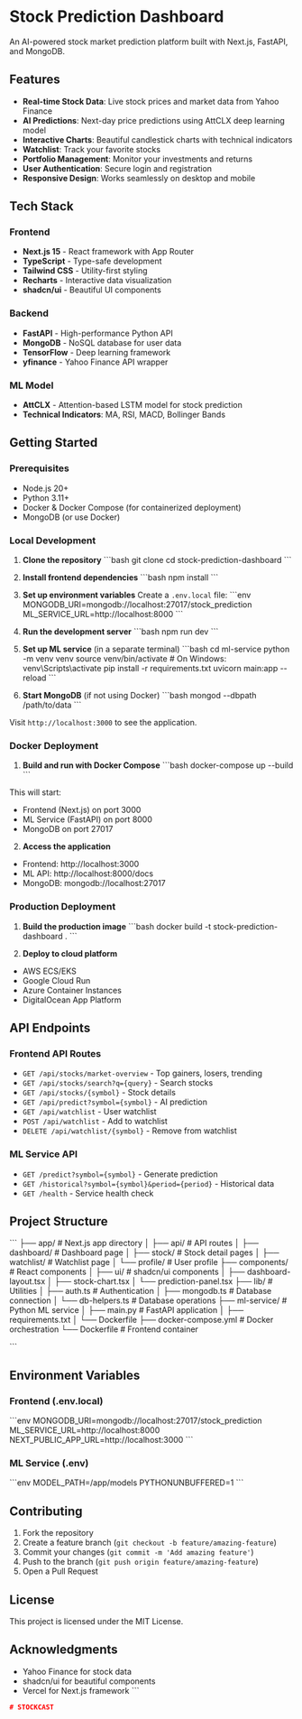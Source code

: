 # Stock Prediction Dashboard

An AI-powered stock market prediction platform built with Next.js, FastAPI, and MongoDB.

## Features

- **Real-time Stock Data**: Live stock prices and market data from Yahoo Finance
- **AI Predictions**: Next-day price predictions using AttCLX deep learning model
- **Interactive Charts**: Beautiful candlestick charts with technical indicators
- **Watchlist**: Track your favorite stocks
- **Portfolio Management**: Monitor your investments and returns
- **User Authentication**: Secure login and registration
- **Responsive Design**: Works seamlessly on desktop and mobile

## Tech Stack

### Frontend
- **Next.js 15** - React framework with App Router
- **TypeScript** - Type-safe development
- **Tailwind CSS** - Utility-first styling
- **Recharts** - Interactive data visualization
- **shadcn/ui** - Beautiful UI components

### Backend
- **FastAPI** - High-performance Python API
- **MongoDB** - NoSQL database for user data
- **TensorFlow** - Deep learning framework
- **yfinance** - Yahoo Finance API wrapper

### ML Model
- **AttCLX** - Attention-based LSTM model for stock prediction
- **Technical Indicators**: MA, RSI, MACD, Bollinger Bands

## Getting Started

### Prerequisites
- Node.js 20+
- Python 3.11+
- Docker & Docker Compose (for containerized deployment)
- MongoDB (or use Docker)

### Local Development

1. **Clone the repository**
\`\`\`bash
git clone <repository-url>
cd stock-prediction-dashboard
\`\`\`

2. **Install frontend dependencies**
\`\`\`bash
npm install
\`\`\`

3. **Set up environment variables**
Create a `.env.local` file:
\`\`\`env
MONGODB_URI=mongodb://localhost:27017/stock_prediction
ML_SERVICE_URL=http://localhost:8000
\`\`\`

4. **Run the development server**
\`\`\`bash
npm run dev
\`\`\`

5. **Set up ML service** (in a separate terminal)
\`\`\`bash
cd ml-service
python -m venv venv
source venv/bin/activate  # On Windows: venv\Scripts\activate
pip install -r requirements.txt
uvicorn main:app --reload
\`\`\`

6. **Start MongoDB** (if not using Docker)
\`\`\`bash
mongod --dbpath /path/to/data
\`\`\`

Visit `http://localhost:3000` to see the application.

### Docker Deployment

1. **Build and run with Docker Compose**
\`\`\`bash
docker-compose up --build
\`\`\`

This will start:
- Frontend (Next.js) on port 3000
- ML Service (FastAPI) on port 8000
- MongoDB on port 27017

2. **Access the application**
- Frontend: http://localhost:3000
- ML API: http://localhost:8000/docs
- MongoDB: mongodb://localhost:27017

### Production Deployment

1. **Build the production image**
\`\`\`bash
docker build -t stock-prediction-dashboard .
\`\`\`

2. **Deploy to cloud platform**
- AWS ECS/EKS
- Google Cloud Run
- Azure Container Instances
- DigitalOcean App Platform

## API Endpoints

### Frontend API Routes
- `GET /api/stocks/market-overview` - Top gainers, losers, trending
- `GET /api/stocks/search?q={query}` - Search stocks
- `GET /api/stocks/{symbol}` - Stock details
- `GET /api/predict?symbol={symbol}` - AI prediction
- `GET /api/watchlist` - User watchlist
- `POST /api/watchlist` - Add to watchlist
- `DELETE /api/watchlist/{symbol}` - Remove from watchlist

### ML Service API
- `GET /predict?symbol={symbol}` - Generate prediction
- `GET /historical?symbol={symbol}&period={period}` - Historical data
- `GET /health` - Service health check

## Project Structure

\`\`\`
├── app/                    # Next.js app directory
│   ├── api/               # API routes
│   ├── dashboard/         # Dashboard page
│   ├── stock/            # Stock detail pages
│   ├── watchlist/        # Watchlist page
│   └── profile/          # User profile
├── components/            # React components
│   ├── ui/               # shadcn/ui components
│   ├── dashboard-layout.tsx
│   ├── stock-chart.tsx
│   └── prediction-panel.tsx
├── lib/                   # Utilities
│   ├── auth.ts           # Authentication
│   ├── mongodb.ts        # Database connection
│   └── db-helpers.ts     # Database operations
├── ml-service/           # Python ML service
│   ├── main.py          # FastAPI application
│   ├── requirements.txt
│   └── Dockerfile
├── docker-compose.yml    # Docker orchestration
└── Dockerfile           # Frontend container

\`\`\`

## Environment Variables

### Frontend (.env.local)
\`\`\`env
MONGODB_URI=mongodb://localhost:27017/stock_prediction
ML_SERVICE_URL=http://localhost:8000
NEXT_PUBLIC_APP_URL=http://localhost:3000
\`\`\`

### ML Service (.env)
\`\`\`env
MODEL_PATH=/app/models
PYTHONUNBUFFERED=1
\`\`\`

## Contributing

1. Fork the repository
2. Create a feature branch (`git checkout -b feature/amazing-feature`)
3. Commit your changes (`git commit -m 'Add amazing feature'`)
4. Push to the branch (`git push origin feature/amazing-feature`)
5. Open a Pull Request

## License

This project is licensed under the MIT License.

## Acknowledgments

- Yahoo Finance for stock data
- shadcn/ui for beautiful components
- Vercel for Next.js framework
\`\`\`

```json file="" isHidden
#   S T O C K C A S T  
 